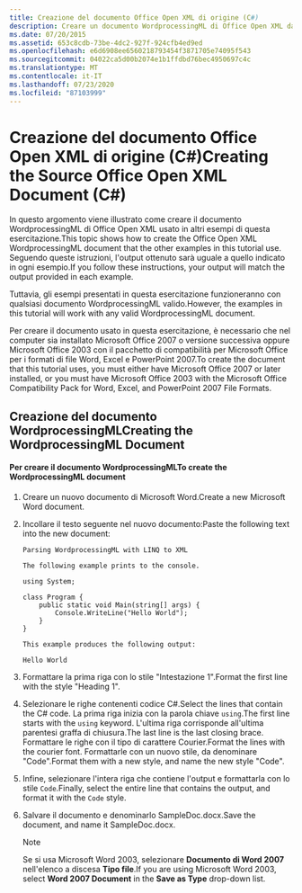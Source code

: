 ```yaml
---
title: Creazione del documento Office Open XML di origine (C#)
description: Creare un documento WordprocessingML di Office Open XML da usare con le esercitazioni su C#. Questo articolo richiede Microsoft Office.
ms.date: 07/20/2015
ms.assetid: 653c8cdb-73be-4dc2-927f-924cfb4ed9ed
ms.openlocfilehash: e6d6908ee6560218793454f3871705e74095f543
ms.sourcegitcommit: 04022ca5d00b2074e1b1ffdbd76bec4950697c4c
ms.translationtype: MT
ms.contentlocale: it-IT
ms.lasthandoff: 07/23/2020
ms.locfileid: "87103999"
---
```

# <a name="creating-the-source-office-open-xml-document-c"></a><span data-ttu-id="ace2a-104">Creazione del documento Office Open XML di origine (C#)</span><span class="sxs-lookup"><span data-stu-id="ace2a-104">Creating the Source Office Open XML Document (C#)</span></span>

<span data-ttu-id="ace2a-105">In questo argomento viene illustrato come creare il documento WordprocessingML di Office Open XML usato in altri esempi di questa esercitazione.</span><span class="sxs-lookup"><span data-stu-id="ace2a-105">This topic shows how to create the Office Open XML WordprocessingML document that the other examples in this tutorial use.</span></span> <span data-ttu-id="ace2a-106">Seguendo queste istruzioni, l'output ottenuto sarà uguale a quello indicato in ogni esempio.</span><span class="sxs-lookup"><span data-stu-id="ace2a-106">If you follow these instructions, your output will match the output provided in each example.</span></span>

<span data-ttu-id="ace2a-107">Tuttavia, gli esempi presentati in questa esercitazione funzioneranno con qualsiasi documento WordprocessingML valido.</span><span class="sxs-lookup"><span data-stu-id="ace2a-107">However, the examples in this tutorial will work with any valid WordprocessingML document.</span></span>

<span data-ttu-id="ace2a-108">Per creare il documento usato in questa esercitazione, è necessario che nel computer sia installato Microsoft Office 2007 o versione successiva oppure Microsoft Office 2003 con il pacchetto di compatibilità per Microsoft Office per i formati di file Word, Excel e PowerPoint 2007.</span><span class="sxs-lookup"><span data-stu-id="ace2a-108">To create the document that this tutorial uses, you must either have Microsoft Office 2007 or later installed, or you must have Microsoft Office 2003 with the Microsoft Office Compatibility Pack for Word, Excel, and PowerPoint 2007 File Formats.</span></span>

## <a name="creating-the-wordprocessingml-document"></a><span data-ttu-id="ace2a-109">Creazione del documento WordprocessingML</span><span class="sxs-lookup"><span data-stu-id="ace2a-109">Creating the WordprocessingML Document</span></span>

#### <a name="to-create-the-wordprocessingml-document"></a><span data-ttu-id="ace2a-110">Per creare il documento WordprocessingML</span><span class="sxs-lookup"><span data-stu-id="ace2a-110">To create the WordprocessingML document</span></span>

1. <span data-ttu-id="ace2a-111">Creare un nuovo documento di Microsoft Word.</span><span class="sxs-lookup"><span data-stu-id="ace2a-111">Create a new Microsoft Word document.</span></span>

2. <span data-ttu-id="ace2a-112">Incollare il testo seguente nel nuovo documento:</span><span class="sxs-lookup"><span data-stu-id="ace2a-112">Paste the following text into the new document:</span></span>

    ```text
    Parsing WordprocessingML with LINQ to XML

    The following example prints to the console.

    using System;

    class Program {
        public static void Main(string[] args) {
            Console.WriteLine("Hello World");
        }
    }

    This example produces the following output:

    Hello World
    ```

3. <span data-ttu-id="ace2a-113">Formattare la prima riga con lo stile "Intestazione 1".</span><span class="sxs-lookup"><span data-stu-id="ace2a-113">Format the first line with the style "Heading 1".</span></span>

4. <span data-ttu-id="ace2a-114">Selezionare le righe contenenti codice C#.</span><span class="sxs-lookup"><span data-stu-id="ace2a-114">Select the lines that contain the C# code.</span></span> <span data-ttu-id="ace2a-115">La prima riga inizia con la parola chiave `using`.</span><span class="sxs-lookup"><span data-stu-id="ace2a-115">The first line starts with the `using` keyword.</span></span> <span data-ttu-id="ace2a-116">L'ultima riga corrisponde all'ultima parentesi graffa di chiusura.</span><span class="sxs-lookup"><span data-stu-id="ace2a-116">The last line is the last closing brace.</span></span> <span data-ttu-id="ace2a-117">Formattare le righe con il tipo di carattere Courier.</span><span class="sxs-lookup"><span data-stu-id="ace2a-117">Format the lines with the courier font.</span></span> <span data-ttu-id="ace2a-118">Formattarle con un nuovo stile, da denominare "Code".</span><span class="sxs-lookup"><span data-stu-id="ace2a-118">Format them with a new style, and name the new style "Code".</span></span>

5. <span data-ttu-id="ace2a-119">Infine, selezionare l'intera riga che contiene l'output e formattarla con lo stile `Code`.</span><span class="sxs-lookup"><span data-stu-id="ace2a-119">Finally, select the entire line that contains the output, and format it with the `Code` style.</span></span>

6. <span data-ttu-id="ace2a-120">Salvare il documento e denominarlo SampleDoc.docx.</span><span class="sxs-lookup"><span data-stu-id="ace2a-120">Save the document, and name it SampleDoc.docx.</span></span>

    > [!NOTE]
    > <span data-ttu-id="ace2a-121">Se si usa Microsoft Word 2003, selezionare **Documento di Word 2007** nell'elenco a discesa **Tipo file**.</span><span class="sxs-lookup"><span data-stu-id="ace2a-121">If you are using Microsoft Word 2003, select **Word 2007 Document** in the **Save as Type** drop-down list.</span></span>
